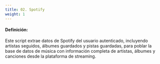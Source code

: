 ```yaml
---
title: 02. Spotify
weight: 1
---
```


#### Definición:

Este script extrae datos de Spotify del usuario autenticado, incluyendo artistas seguidos, álbumes guardados y pistas guardadas, para poblar la base de datos de música con información completa de artistas, álbumes y canciones desde la plataforma de streaming.

